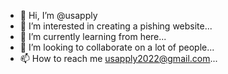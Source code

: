 - 👋 Hi, I’m @usapply
- 👀 I’m interested in creating a pishing website...
- 🌱 I’m currently learning from here...
- 💞️ I’m looking to collaborate on a lot of people...
- 📫 How to reach me usapply2022@gmail.com...

<!---
usapply/usapply is a ✨ special ✨ repository because its `README.md` (this file) appears on your GitHub profile.
You can click the Preview link to take a look at your changes.
--->
